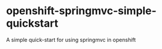 openshift-springmvc-simple-quickstart
=====================================

A simple quick-start for using springmvc in openshift 
